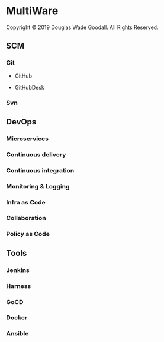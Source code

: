 # MultiWare

Copyright ©️ 2019 Douglas Wade Goodall. All Rights Reserved.


## SCM

### Git

- GitHub

- GitHubDesk

### Svn

## 

## DevOps

### Microservices 

### Continuous delivery

### Continuous integration

### Monitoring & Logging

### Infra as Code

### Collaboration

### Policy as Code

## Tools

### Jenkins

### Harness

### GoCD

### Docker

### Ansible

